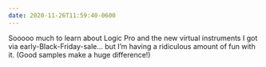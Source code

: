 ```yaml
---
date: 2020-11-26T11:59:40-0600
---
```


Sooooo much to learn about Logic Pro and the new virtual instruments I got via early-Black-Friday-sale… but I’m having a ridiculous amount of fun with it. (Good samples make a huge difference!)
